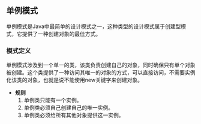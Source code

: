 ## 单例模式
单例模式是Java中最简单的设计模式之一，这种类型的设计模式属于创建型模式，它提供了一种创建对象的最佳方式。
### 模式定义
单例模式涉及到一个单一的类，该类负责创建自己的对象，同时确保只有单个对象被创建。这个类提供了一种访问其唯一的对象的方式，可以直接访问，不需要实例化该类的对象，也就是说不能使用new关键字来创建对象。
- **规则**  
	1. 单例类只能有一个实例。 
	2. 单例类必须自己创建自己的唯一实例。
	3. 单例类必须给所有其他对象提供这一实例。